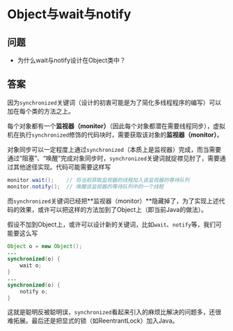 # Object与wait与notify

## 问题

- 为什么wait与notify设计在Object类中？

## 答案

因为`synchronized`关键词（设计的初衷可能是为了简化多线程程序的编写）可以加在每个类的方法之上。

每个对象都有一个**监视器（monitor）**（因此每个对象都潜在需要线程同步），虚拟机在执行`synchronized`修饰的代码块时，需要获取该对象的**监视器（monitor）**。

对象同步可以一定程度上通过`synchronized`（本质上是监视器）完成，而当需要通过“阻塞”、“唤醒”完成对象同步时，`synchronized`关键词就捉襟见肘了，需要通过其他途径实现。代码可能需要这样写

```java
monitor.wait();    // 将当前获取监视器的线程加入该监视器的等待队列
monitor.notify();  // 唤醒该监视器的等待队列中的一个线程
```

而`synchronized`关键词已经把**监视器（monitor）**隐藏掉了，为了实现上述代码的效果，或许可以把这样的方法加到了Object上（即当前Java的做法）。

假设不加到Object上，或许可以设计新的关键词，比如`wait`、`notify`等，我们可能要这么写

```java
Object o = new Object();
...
synchronized(o) {
    wait o;
}
...
synchronized(o) {
    notify o;
}
```

这就是聪明反被聪明误，`synchronized`看起来引入的麻烦比解决的问题多，还很难拓展。最后还是把显式的锁（如ReentrantLock）加入Java。